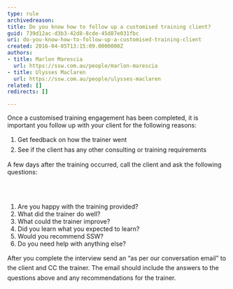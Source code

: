 ```yaml
---
type: rule
archivedreason: 
title: Do you know how to follow up a customised training client?
guid: 739d12ac-d3b3-42d8-8cde-45d87e031fbc
uri: do-you-know-how-to-follow-up-a-customised-training-client
created: 2016-04-05T13:15:09.0000000Z
authors:
- title: Marlon Marescia
  url: https://ssw.com.au/people/marlon-marescia
- title: Ulysses Maclaren
  url: https://ssw.com.au/people/ulysses-maclaren
related: []
redirects: []

---
```



<p>Once a customised training engagement has been completed, it is important you follow up with your client for the following reasons&#58;<br><ol><li><span style="line-height&#58;1.6;">Get feedback on how the trainer went</span><br></li><li><span style="line-height&#58;1.6;">See if the client has any other consulting or training requirements</span><br></li></ol>A few days after the training occurred, call the client and ask the following questions&#58;<br></p>
<br><excerpt class='endintro'></excerpt><br>
<ol class="ol1"><li class="li1">Are you happy with the training provided?</li><li class="li1">What did the trainer do well?</li><li class="li1">What could the trainer improve?</li><li class="li1">Did you learn what you expected to learn?</li><li class="li1">Would you recommend SSW?</li><li class="li1">Do you need help with anything else?</li></ol><p class="p1"><span style="line-height&#58;1.6;">After you complete the interview send an “as per our conversation email” to the client and CC the trainer. The email should include the answers to the questions above and any recommendations for the trainer.​</span></p>


